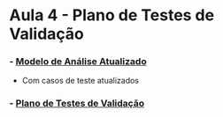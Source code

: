# Aula 4 - Plano de Testes de Validação

### - [Modelo de Análise Atualizado](Modelo%20de%20Análise.pdf)
  - Com casos de teste atualizados


### - [Plano de Testes de Validação](Plano%20de%20Testes%20de%20Validação.pdf)